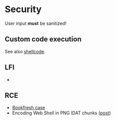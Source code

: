 # Security

User input **must** be sanitized!

## Custom code execution

See also [shellcode](/shellcode/).

## LFI

 - 

## RCE

 - [Bookfresh case](https://www.secgeek.net/bookfresh-vulnerability/)
 - Encoding Web Shell in PNG IDAT chunks ([post](https://www.idontplaydarts.com/2012/06/encoding-web-shells-in-png-idat-chunks/))
